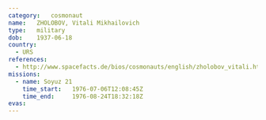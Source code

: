 ```yaml
---
category:	cosmonaut
name:	ZHOLOBOV, Vitali Mikhailovich 
type:	military
dob:	1937-06-18
country:
  - URS
references:
  - http://www.spacefacts.de/bios/cosmonauts/english/zholobov_vitali.htm
missions:
  - name: Soyuz 21
    time_start:   1976-07-06T12:08:45Z
    time_end:     1976-08-24T18:32:18Z
evas:
---
```

